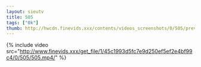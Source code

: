 ```yaml
--- 
layout: sieutv
title: 505
tags: ["0k"]
thumb: http://hwcdn.finevids.xxx/contents/videos_screenshots/0/505/preview.mp4.jpg
---
```

{% include video src="http://www.finevids.xxx/get_file/1/45c1993d5fc7e9d250ef5ef2e4bf99c4/0/505/505.mp4/" %} 
